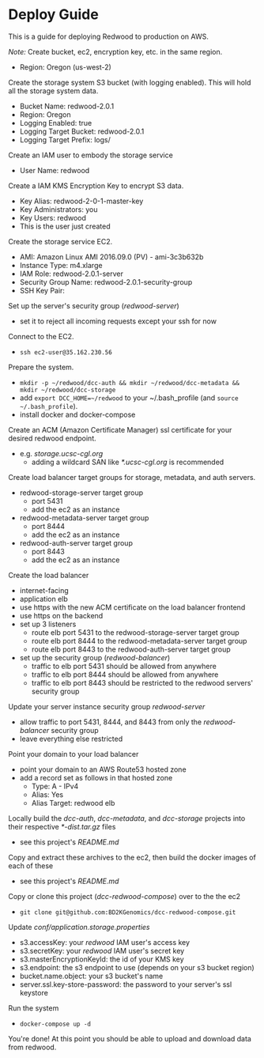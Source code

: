 # Deploy Guide
This is a guide for deploying Redwood to production on AWS.

_Note:_ Create bucket, ec2, encryption key, etc. in the same region.
- Region: Oregon (us-west-2)

Create the storage system S3 bucket (with logging enabled). This will hold all the storage system data.
- Bucket Name: redwood-2.0.1
- Region: Oregon
- Logging Enabled: true
- Logging Target Bucket: redwood-2.0.1
- Logging Target Prefix: logs/

Create an IAM user to embody the storage service
- User Name: redwood

Create a IAM KMS Encryption Key to encrypt S3 data.
- Key Alias: redwood-2-0-1-master-key
- Key Administrators: you
- Key Users: redwood
- This is the user just created

Create the storage service EC2.
- AMI: Amazon Linux AMI 2016.09.0 (PV) - ami-3c3b632b
- Instance Type: m4.xlarge
- IAM Role: redwood-2.0.1-server
- Security Group Name: redwood-2.0.1-security-group
- SSH Key Pair: <your key pair>

Set up the server's security group (_redwood-server_)
- set it to reject all incoming requests except your ssh for now

Connect to the EC2.
- `ssh ec2-user@35.162.230.56`

Prepare the system.
- `mkdir -p ~/redwood/dcc-auth && mkdir ~/redwood/dcc-metadata && mkdir ~/redwood/dcc-storage`
- add `export DCC_HOME=~/redwood` to your ~/.bash_profile (and `source ~/.bash_profile`).
- install docker and docker-compose

Create an ACM (Amazon Certificate Manager) ssl certificate for your desired redwood endpoint.
- e.g. _storage.ucsc-cgl.org_
  - adding a wildcard SAN like _*.ucsc-cgl.org_ is recommended

Create load balancer target groups for storage, metadata, and auth servers.
- redwood-storage-server target group
  - port 5431
  - add the ec2 as an instance
- redwood-metadata-server target group
  - port 8444
  - add the ec2 as an instance
- redwood-auth-server target group
  - port 8443
  - add the ec2 as an instance

Create the load balancer
- internet-facing
- application elb
- use https with the new ACM certificate on the load balancer frontend
- use https on the backend
- set up 3 listeners
  - route elb port 5431 to the redwood-storage-server target group
  - route elb port 8444 to the redwood-metadata-server target group
  - route elb port 8443 to the redwood-auth-server target group
- set up the security group (_redwood-balancer_)
  - traffic to elb port 5431 should be allowed from anywhere
  - traffic to elb port 8444 should be allowed from anywhere
  - traffic to elb port 8443 should be restricted to the redwood servers' security group

Update your server instance security group _redwood-server_
- allow traffic to port 5431, 8444, and 8443 from only the _redwood-balancer_ security group
- leave everything else restricted

Point your domain to your load balancer
- point your domain to an AWS Route53 hosted zone
- add a record set as follows in that hosted zone
  - Type: A - IPv4
  - Alias: Yes
  - Alias Target: redwood elb

Locally build the _dcc-auth_, _dcc-metadata_, and _dcc-storage_ projects into their respective _*-dist.tar.gz_ files
- see this project's _README.md_

Copy and extract these archives to the ec2, then build the docker images of each of these
- see this project's _README.md_

Copy or clone this project (_dcc-redwood-compose_) over to the the ec2
- `git clone git@github.com:BD2KGenomics/dcc-redwood-compose.git`

Update _conf/application.storage.properties_
- s3.accessKey: your _redwood_ IAM user's access key
- s3.secretKey: your _redwood_ IAM user's secret key
- s3.masterEncryptionKeyId: the id of your KMS key
- s3.endpoint: the s3 endpoint to use (depends on your s3 bucket region)
- bucket.name.object: your s3 bucket's name
- server.ssl.key-store-password: the password to your server's ssl keystore

Run the system
- `docker-compose up -d`

You're done! At this point you should be able to upload and download data from redwood.
